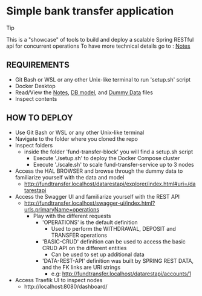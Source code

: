 # Simple bank transfer application

> [!TIP]
> This is a "showcase" of tools to build and deploy a scalable Spring RESTful api for concurrent operations
> To have more technical details go to : [Notes](docs/NOTES.md)

## REQUIREMENTS

- Git Bash or WSL or any other Unix-like terminal to run 'setup.sh' script
- Docker Desktop
- Read/View the [Notes](docs/NOTES.md), [DB model](docs/DB_MODEL.md), and [Dummy Data](docs/DUMMY_DATA_DESCRIPTION.md) files
- Inspect contents

## HOW TO DEPLOY

- Use Git Bash or WSL or any other Unix-like terminal
- Navigate to the folder where you cloned the repo
- Inspect folders
  - inside the folder 'fund-transfer-block' you will find a setup.sh script
    - Execute './setup.sh' to deploy the Docker Compose cluster
    - Execute './scale.sh' to scale fund-transfer-service up to 3 nodes
- Access the HAL BROWSER and browse through the dummy data to familiarize yourself with the data and model
  - <http://fundtransfer.localhost/datarestapi/explorer/index.html#uri=/datarestapi>
- Access the Swagger UI and familiarize yourself with the REST API
  - <http://fundtransfer.localhost/swagger-ui/index.html?urls.primaryName=operations>
    - Play with the different requests
      - 'OPERATIONS' is the default definition
        - Used to perform the WITHDRAWAL, DEPOSIT and TRANSFER operations
      - 'BASIC-CRUD' definition can be used to access the basic CRUD API on the different entities
        - Can be used to set up additional data
      - 'DATA-REST-API' definition was built by SPRING REST DATA, and the FK links are URI strings
        - e.g: <http://fundtransfer.localhost/datarestapi/accounts/1>
- Access Traefik UI to inspect nodes
  - http://localhost:8080/dashboard/
